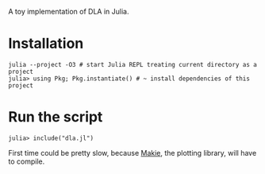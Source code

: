 A toy implementation of DLA in Julia.

# Installation

```
julia --project -O3 # start Julia REPL treating current directory as a project
julia> using Pkg; Pkg.instantiate() # ~ install dependencies of this project
```

# Run the script

```
julia> include("dla.jl")
```

First time could be pretty slow, because [Makie](https://github.com/JuliaPlots/Makie.jl), the plotting library, will have to compile.
